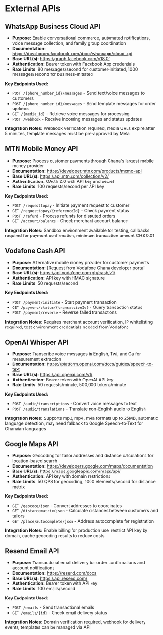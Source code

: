 # External APIs

## WhatsApp Business Cloud API
- **Purpose:** Enable conversational commerce, automated notifications, voice message collection, and family group coordination
- **Documentation:** https://developers.facebook.com/docs/whatsapp/cloud-api
- **Base URL(s):** https://graph.facebook.com/v18.0/
- **Authentication:** Bearer token with Facebook App credentials
- **Rate Limits:** 80 messages/second for customer-initiated, 1000 messages/second for business-initiated

**Key Endpoints Used:**
- `POST /{phone_number_id}/messages` - Send text/voice messages to customers
- `POST /{phone_number_id}/messages` - Send template messages for order updates
- `GET /{media_id}` - Retrieve voice messages for processing
- `POST /webhook` - Receive incoming messages and status updates

**Integration Notes:** Webhook verification required, media URLs expire after 5 minutes, template messages must be pre-approved by Meta

## MTN Mobile Money API
- **Purpose:** Process customer payments through Ghana's largest mobile money provider
- **Documentation:** https://developer.mtn.com/products/momo-api
- **Base URL(s):** https://api.mtn.com/collection/v2/
- **Authentication:** OAuth 2.0 with API key and secret
- **Rate Limits:** 100 requests/second per API key

**Key Endpoints Used:**
- `POST /requesttopay` - Initiate payment request to customer
- `GET /requesttopay/{referenceId}` - Check payment status
- `POST /refund` - Process refunds for disputed orders
- `GET /account/balance` - Check merchant account balance

**Integration Notes:** Sandbox environment available for testing, callbacks required for payment confirmation, minimum transaction amount GHS 0.01

## Vodafone Cash API
- **Purpose:** Alternative mobile money provider for customer payments
- **Documentation:** [Request from Vodafone Ghana developer portal]
- **Base URL(s):** https://api.vodafone.com.gh/cash/v1/
- **Authentication:** API key with HMAC signature
- **Rate Limits:** 50 requests/second

**Key Endpoints Used:**
- `POST /payment/initiate` - Start payment transaction
- `GET /payment/status/{transactionId}` - Query transaction status
- `POST /payment/reverse` - Reverse failed transactions

**Integration Notes:** Requires merchant account verification, IP whitelisting required, test environment credentials needed from Vodafone

## OpenAI Whisper API
- **Purpose:** Transcribe voice messages in English, Twi, and Ga for measurement extraction
- **Documentation:** https://platform.openai.com/docs/guides/speech-to-text
- **Base URL(s):** https://api.openai.com/v1/
- **Authentication:** Bearer token with OpenAI API key
- **Rate Limits:** 50 requests/minute, 500,000 tokens/minute

**Key Endpoints Used:**
- `POST /audio/transcriptions` - Convert voice messages to text
- `POST /audio/translations` - Translate non-English audio to English

**Integration Notes:** Supports mp3, mp4, m4a formats up to 25MB, automatic language detection, may need fallback to Google Speech-to-Text for Ghanaian languages

## Google Maps API
- **Purpose:** Geocoding for tailor addresses and distance calculations for location-based search
- **Documentation:** https://developers.google.com/maps/documentation
- **Base URL(s):** https://maps.googleapis.com/maps/api/
- **Authentication:** API key with domain restrictions
- **Rate Limits:** 50 QPS for geocoding, 1000 elements/second for distance matrix

**Key Endpoints Used:**
- `GET /geocode/json` - Convert addresses to coordinates
- `GET /distancematrix/json` - Calculate distances between customers and tailors
- `GET /place/autocomplete/json` - Address autocomplete for registration

**Integration Notes:** Enable billing for production use, restrict API key by domain, cache geocoding results to reduce costs

## Resend Email API
- **Purpose:** Transactional email delivery for order confirmations and account notifications
- **Documentation:** https://resend.com/docs
- **Base URL(s):** https://api.resend.com/
- **Authentication:** Bearer token with API key
- **Rate Limits:** 100 emails/second

**Key Endpoints Used:**
- `POST /emails` - Send transactional emails
- `GET /emails/{id}` - Check email delivery status

**Integration Notes:** Domain verification required, webhook for delivery events, templates can be managed via API
